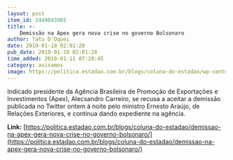```yaml
---
layout: post
item_id: 2449843985
title: >-
    Demissão na Apex gera nova crise no governo Bolsonaro
author: Tatu D'Oquei
date: 2019-01-10 02:01:28
pub_date: 2019-01-10 02:01:28
time_added: 2019-01-11 07:29:45
category: avisamos
image: https://politica.estadao.com.br/blogs/coluna-do-estadao/wp-content/uploads/sites/352/2019/01/alex-carreiro.jpg
---
```


Indicado presidente da Agência Brasileira de Promoção de Exportações e Investimentos (Apex), Alecsandro Carreiro, se recusa a aceitar a demissão publicada no Twitter ontem à noite pelo ministro Ernesto Araújo, de Relações Exteriores, e continua dando expediente na agência.

**Link:** [https://politica.estadao.com.br/blogs/coluna-do-estadao/demissao-na-apex-gera-nova-crise-no-governo-bolsonaro/](https://politica.estadao.com.br/blogs/coluna-do-estadao/demissao-na-apex-gera-nova-crise-no-governo-bolsonaro/)

